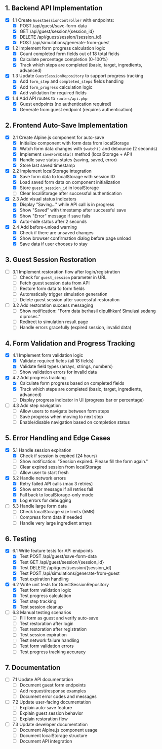 ## 1. Backend API Implementation

- [x] 1.1 Create `GuestSessionController` with endpoints:
  - [x] POST /api/guest/save-form-data
  - [x] GET /api/guest/session/{session_id}
  - [x] DELETE /api/guest/session/{session_id}
  - [x] POST /api/simulations/generate-from-guest

- [x] 1.2 Implement form progress calculation logic
  - [x] Count completed form fields out of 18 total fields
  - [x] Calculate percentage completion (0-100%)
  - [x] Track which steps are completed (basic, target, ingredients, advanced)

- [x] 1.3 Update `GuestSessionRepository` to support progress tracking
  - [x] Add `form_step` and `completed_steps` fields handling
  - [x] Add `form_progress` calculation logic
  - [x] Add validation for required fields

- [x] 1.4 Add API routes to `routes/api.php`
  - [x] Guest endpoints (no authentication required)
  - [x] Generate from guest endpoint (requires authentication)

## 2. Frontend Auto-Save Implementation

- [x] 2.1 Create Alpine.js component for auto-save
  - [x] Initialize component with form data from localStorage
  - [x] Watch form data changes with `$watch()` and debounce (2 seconds)
  - [x] Implement `saveFormData()` method (localStorage + API)
  - [x] Handle save status states (saving, saved, error)
  - [x] Store last saved timestamp

- [x] 2.2 Implement localStorage integration
  - [x] Save form data to localStorage with session ID
  - [x] Load saved form data on component initialization
  - [x] Store `guest_session_id` in localStorage
  - [ ] Clear localStorage after successful authentication

- [x] 2.3 Add visual status indicators
  - [x] Display "Saving..." while API call is in progress
  - [x] Show "Saved" with timestamp after successful save
  - [x] Show "Error" message if save fails
  - [x] Auto-hide status after 2 seconds

- [x] 2.4 Add before-unload warning
  - [x] Check if there are unsaved changes
  - [x] Show browser confirmation dialog before page unload
  - [x] Save data if user chooses to stay

## 3. Guest Session Restoration

- [ ] 3.1 Implement restoration flow after login/registration
  - [ ] Check for `guest_session` parameter in URL
  - [ ] Fetch guest session data from API
  - [ ] Restore form data to form fields
  - [ ] Automatically trigger simulation generation
  - [ ] Delete guest session after successful restoration

- [ ] 3.2 Add restoration success messaging
  - [ ] Show notification: "Form data berhasil dipulihkan! Simulasi sedang diproses."
  - [ ] Redirect to simulation result page
  - [ ] Handle errors gracefully (expired session, invalid data)

## 4. Form Validation and Progress Tracking

- [x] 4.1 Implement form validation logic
  - [x] Validate required fields (all 18 fields)
  - [x] Validate field types (arrays, strings, numbers)
  - [ ] Show validation errors for invalid data

- [x] 4.2 Add progress tracking
  - [x] Calculate form progress based on completed fields
  - [x] Track which steps are completed (basic, target, ingredients, advanced)
  - [ ] Display progress indicator in UI (progress bar or percentage)

- [ ] 4.3 Add step navigation
  - [ ] Allow users to navigate between form steps
  - [ ] Save progress when moving to next step
  - [ ] Enable/disable navigation based on completion status

## 5. Error Handling and Edge Cases

- [x] 5.1 Handle session expiration
  - [x] Check if session is expired (24 hours)
  - [ ] Show notification: "Session expired. Please fill the form again."
  - [ ] Clear expired session from localStorage
  - [ ] Allow user to start fresh

- [x] 5.2 Handle network errors
  - [x] Retry failed API calls (max 3 retries)
  - [x] Show error message if all retries fail
  - [x] Fall back to localStorage-only mode
  - [x] Log errors for debugging

- [ ] 5.3 Handle large form data
  - [ ] Check localStorage size limits (5MB)
  - [ ] Compress form data if needed
  - [ ] Handle very large ingredient arrays

## 6. Testing

- [x] 6.1 Write feature tests for API endpoints
  - [x] Test POST /api/guest/save-form-data
  - [x] Test GET /api/guest/session/{session_id}
  - [x] Test DELETE /api/guest/session/{session_id}
  - [x] Test POST /api/simulations/generate-from-guest
  - [x] Test expiration handling

- [x] 6.2 Write unit tests for GuestSessionRepository
  - [x] Test form validation logic
  - [x] Test progress calculation
  - [x] Test step tracking
  - [x] Test session cleanup

- [ ] 6.3 Manual testing scenarios
  - [ ] Fill form as guest and verify auto-save
  - [ ] Test restoration after login
  - [ ] Test restoration after registration
  - [ ] Test session expiration
  - [ ] Test network failure handling
  - [ ] Test form validation errors
  - [ ] Test progress tracking accuracy

## 7. Documentation

- [ ] 7.1 Update API documentation
  - [ ] Document guest form endpoints
  - [ ] Add request/response examples
  - [ ] Document error codes and messages

- [ ] 7.2 Update user-facing documentation
  - [ ] Explain auto-save feature
  - [ ] Explain guest session behavior
  - [ ] Explain restoration flow

- [ ] 7.3 Update developer documentation
  - [ ] Document Alpine.js component usage
  - [ ] Document localStorage structure
  - [ ] Document API integration
